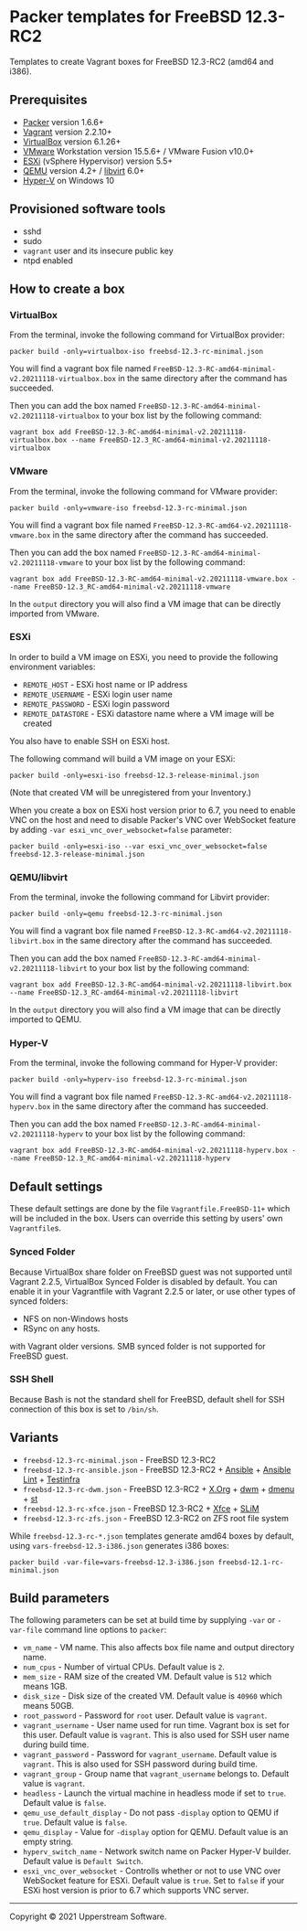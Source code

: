 # Packer templates for FreeBSD 12.3-RC2

Templates to create Vagrant boxes for FreeBSD 12.3-RC2 (amd64 and
i386).

## Prerequisites

* [Packer][] version 1.6.6+
* [Vagrant][] version 2.2.10+
* [VirtualBox][] version 6.1.26+
* [VMware][] Workstation version 15.5.6+ / VMware Fusion v10.0+
* [ESXi][] (vSphere Hypervisor) version 5.5+
* [QEMU][] version 4.2+ / [libvirt][] 6.0+
* [Hyper-V][] on Windows 10

[ESXi]: http://www.vmware.com/products/vsphere-hypervisor
    "Free VMware vSphere Hypervisor, Free Virtualization (ESXi)"
[Hyper-V]: https://docs.microsoft.com/en-us/virtualization/hyper-v-on-windows/about/
    "Introduction to Hyper-V on Windows 10 | Microsoft Docs"
[libvirt]: https://libvirt.org/ "libvirt: The virtualization API"
[Packer]: https://www.packer.io/ "Packer by HashiCorp"
[QEMU]: https://www.qemu.org/ "QEMU"
[Vagrant]: https://www.vagrantup.com/ "Vagrant"
[VirtualBox]: https://www.virtualbox.org/ "Oracle VM VirtualBox"
[VMware]: http://www.vmware.com/
    "VMware Virtualization for Desktop &amp; Server, Application,
    Public &amp; Hybrid Clouds"

## Provisioned software tools

* sshd
* sudo
* `vagrant` user and its insecure public key
* ntpd enabled

## How to create a box

### VirtualBox

From the terminal, invoke the following command for VirtualBox provider:

    packer build -only=virtualbox-iso freebsd-12.3-rc-minimal.json

You will find a vagrant box file named `FreeBSD-12.3-RC-amd64-minimal-v2.20211118-virtualbox.box`
in the same directory after the command has succeeded.

Then you can add the box named `FreeBSD-12.3-RC-amd64-minimal-v2.20211118-virtualbox`
to your box list by the following command:

    vagrant box add FreeBSD-12.3-RC-amd64-minimal-v2.20211118-virtualbox.box --name FreeBSD-12.3_RC-amd64-minimal-v2.20211118-virtualbox

### VMware

From the terminal, invoke the following command for VMware provider:

    packer build -only=vmware-iso freebsd-12.3-rc-minimal.json

You will find a vagrant box file named `FreeBSD-12.3-RC-amd64-v2.20211118-vmware.box`
in the same directory after the command has succeeded.

Then you can add the box named `FreeBSD-12.3-RC-amd64-minimal-v2.20211118-vmware`
to your box list by the following command:

    vagrant box add FreeBSD-12.3-RC-amd64-minimal-v2.20211118-vmware.box --name FreeBSD-12.3_RC-amd64-minimal-v2.20211118-vmware

In the `output` directory you will also find a VM image that can be
directly imported from VMware.

### ESXi

In order to build a VM image on ESXi, you need to provide the following
environment variables:

* `REMOTE_HOST` - ESXi host name or IP address
* `REMOTE_USERNAME` - ESXi login user name
* `REMOTE_PASSWORD` - ESXi login password
* `REMOTE_DATASTORE` - ESXi datastore name where a VM image will be
   created

You also have to enable SSH on ESXi host.

The following command will build a VM image on your ESXi:

    packer build -only=esxi-iso freebsd-12.3-release-minimal.json

(Note that created VM will be unregistered from your Inventory.)

When you create a box on ESXi host version prior to 6.7, you need to
enable VNC on the host and need to disable Packer's VNC over WebSocket
feature by adding `-var esxi_vnc_over_websocket=false` parameter:

    packer build -only=esxi-iso --var esxi_vnc_over_websocket=false freebsd-12.3-release-minimal.json

### QEMU/libvirt

From the terminal, invoke the following command for Libvirt provider:

    packer build -only=qemu freebsd-12.3-rc-minimal.json

You will find a vagrant box file named `FreeBSD-12.3-RC-amd64-v2.20211118-libvirt.box`
in the same directory after the command has succeeded.

Then you can add the box named `FreeBSD-12.3-RC-amd64-minimal-v2.20211118-libvirt`
to your box list by the following command:

    vagrant box add FreeBSD-12.3-RC-amd64-minimal-v2.20211118-libvirt.box --name FreeBSD-12.3_RC-amd64-minimal-v2.20211118-libvirt

In the `output` directory you will also find a VM image that can be
directly imported to QEMU.

### Hyper-V

From the terminal, invoke the following command for Hyper-V provider:

    packer build -only=hyperv-iso freebsd-12.3-rc-minimal.json

You will find a vagrant box file named `FreeBSD-12.3-RC-amd64-v2.20211118-hyperv.box`
in the same directory after the command has succeeded.

Then you can add the box named `FreeBSD-12.3-RC-amd64-minimal-v2.20211118-hyperv`
to your box list by the following command:

    vagrant box add FreeBSD-12.3-RC-amd64-minimal-v2.20211118-hyperv.box --name FreeBSD-12.3_RC-amd64-minimal-v2.20211118-hyperv

## Default settings

These default settings are done by the file `Vagrantfile.FreeBSD-11+`
which will be included in the box.  Users can override this setting by
users' own `Vagrantfile`s.

### Synced Folder

Because VirtualBox share folder on FreeBSD guest was not supported
until Vagrant 2.2.5, VirtualBox Synced Folder is disabled by default.
You can enable it in your Vagrantfile with Vagrant 2.2.5 or later, or
use other types of synced folders:

* NFS on non-Windows hosts
* RSync on any hosts.

with Vagrant older versions.  SMB synced folder is not supported for
FreeBSD guest.

### SSH Shell

Because Bash is not the standard shell for FreeBSD, default shell for
SSH connection of this box is set to `/bin/sh`.

## Variants

* `freebsd-12.3-rc-minimal.json` - FreeBSD 12.3-RC2
* `freebsd-12.3-rc-ansible.json` - FreeBSD 12.3-RC2 +
  [Ansible][] + [Ansible Lint] + [Testinfra][]
* `freebsd-12.3-rc-dwm.json` - FreeBSD 12.3-RC2 + [X.Org][] +
  [dwm][] + [dmenu][] + [st][]
* `freebsd-12.3-rc-xfce.json` - FreeBSD 12.3-RC2 + [Xfce][] +
  [SLiM][]
* `freebsd-12.3-rc-zfs.json` - FreeBSD 12.3-RC2 on ZFS root
  file system

While `freebsd-12.3-rc-*.json` templates generate amd64 boxes by
default, using `vars-freebsd-12.3-i386.json` generates i386 boxes:

    packer build -var-file=vars-freebsd-12.3-i386.json freebsd-12.1-rc-minimal.json

[Ansible]: https://www.ansible.com/ "Ansible is Simple IT Automation"
[Ansible Lint]: https://docs.ansible.com/ansible-lint/
  "Ansible Lint Documentation &mdash; Ansible Documentation"
[dmenu]: http://tools.suckless.org/dmenu/ "dmenu | suckless.org tools"
[dwm]: http://dwm.suckless.org/
  "suckless.org dwm - dynamic window manager"
[SLiM]: https://sourceforge.net/projects/slim.berlios/
  "SLiM download | SourceForge.net"
[st]: http://st.suckless.org/ "suckless.org st - simple terminal"
[Testinfra]: https://testinfra.readthedocs.io/en/latest/
  "Testinfra test your infrastructure &#8212; testinfra 3.2.1.dev2+g672a064.d20191006 documentation"
[X.Org]: https://www.x.org/wiki/ "X.Org"
[Xfce]: http://www.xfce.org/ "Xfce Desktop Environment"

## Build parameters

The following parameters can be set at build time by supplying `-var`
or `-var-file` command line options to `packer`:

* `vm_name` - VM name.  This also affects box file name and output
  directory name.
* `num_cpus` - Number of virtual CPUs.  Default value is `2`.
* `mem_size` - RAM size of the created VM.  Default value is `512`
  which means 1GB.
* `disk_size` - Disk size of the created VM.  Default value is `40960`
  which means 50GB.
* `root_password` - Password for `root` user.  Default value is
  `vagrant`.
* `vagrant_username` - User name used for run time.  Vagrant box is set
  for this user.  Default value is `vagrant`.
  This is also used for SSH user name during build time.
* `vagrant_password` - Password for `vagrant_username`.  Default value
  is `vagrant`.  This is also used for SSH password during build time.
* `vagrant_group` - Group name that `vagrant_username` belongs to.
  Default value is `vagrant`.
* `headless` - Launch the virtual machine in headless mode if set to
  `true`.  Default value is `false`.
* `qemu_use_default_display` - Do not pass `-display` option to QEMU if
  `true`.  Default value is `false`.
* `qemu_display` - Value for `-display` option for QEMU.  Default value
  is an empty string.
* `hyperv_switch_name` - Network switch name on Packer Hyper-V builder.
  Default value is `Default Switch`.
* `esxi_vnc_over_websocket` - Controlls whether or not to use VNC over
  WebSocket feature for ESXi.  Default value is `true`.  Set to `false`
  if your ESXi host version is prior to 6.7 which supports VNC server.

- - -

Copyright &copy; 2021 Upperstream Software.
